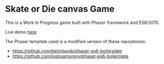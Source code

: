 # Skate or Die canvas Game

This is a Work In Progress game built with Phaser framework and ES6/2015.

Live demo [here](m-ocana/phaser_skater/tree/gh-pages)

The Phaser template used is a modified version of these repositories: 
* https://github.com/belohlavek/phaser-es6-boilerplate
* https://github.com/joshuamorony/phaser-es6-boilerplate